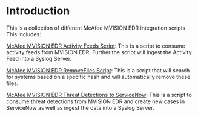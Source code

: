 # Introduction

This is a collection of different McAfee MVISION EDR integration scripts. This includes:

[McAfee MVISION EDR Activity Feeds Script](README_Activity_Feeds.md): This is a script to consume activity feeds from MVISION EDR. Further the script will ingest the Activity Feed into a Syslog Server.

[McAfee MVISION EDR RemoveFiles Script](README_Remove_File.md): This is a script that will search for systems based on a specific hash and will automatically remove these files.

[McAfee MVISION EDR Threat Detections to ServiceNow](README_Threat_Detections_Snow.md): This is a script to consume threat detections from MVISION EDR and create new cases in ServiceNow as well as ingest the data into a Syslog Server.
